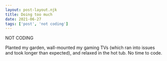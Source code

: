 ```yaml
---
layout: post-layout.njk
title: Doing too much
date: 2021-06-27
tags: ['post', 'not coding']
---
```

<!-- Excerpt Start -->
NOT CODING
<!-- Excerpt End -->

Planted my garden, wall-mounted my gaming TVs (which ran into issues and took longer than expected), and relaxed in the hot tub. No time to code.
